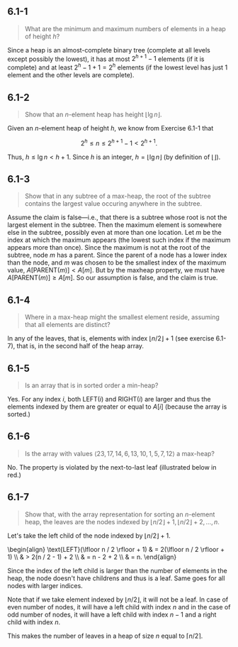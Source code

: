 ## 6.1-1

> What are the minimum and maximum numbers of elements in a heap of height $h$?

Since a heap is an almost-complete binary tree (complete at all levels except possibly the lowest), it has at most $2^{h + 1} - 1$ elements (if it is complete) and at least $2^h - 1 + 1 = 2^h$ elements (if the lowest level has just $1$ element and the other levels are complete).

## 6.1-2

> Show that an $n$-element heap has height $\lfloor \lg n \rfloor$.

Given an $n$-element heap of height $h$, we know from Exercise 6.1-1 that

$$2^h \le n \le 2^{h + 1} - 1 < 2^{h + 1}.$$

Thus, $h \le \lg n < h + 1$. Since $h$ is an integer, $h = \lfloor \lg n \rfloor$ (by definition of $\lfloor \rfloor$).

## 6.1-3

> Show that in any subtree of a max-heap, the root of the subtree contains the largest value occuring anywhere in the subtree.

Assume the claim is false—i.e., that there is a subtree whose root is not the largest element in the subtree. Then the maximum element is somewhere else in the subtree, possibly even at more than one location. Let $m$ be the index at which the maximum appears (the lowest such index if the maximum appears more than once). Since the maximum is not at the root of the subtree, node $m$ has a parent. Since the parent of a node has a lower index than the node, and $m$ was chosen to be the smallest index of the maximum value, $A[\text{PARENT}(m)] < A[m]$. But by the maxheap property, we must have $A[\text{PARENT}(m)] \ge A[m]$. So our assumption is false, and the claim is true.

## 6.1-4

> Where in a max-heap might the smallest element reside, assuming that all elements are distinct?

In any of the leaves, that is, elements with index $\lfloor n / 2 \rfloor + 1$ (see exercise 6.1-7), that is, in the second half of the heap array.

## 6.1-5

> Is an array that is in sorted order a min-heap?

Yes. For any index $i$, both $\text{LEFT}(i)$ and $\text{RIGHT}(i)$ are larger and thus the elements indexed by them are greater or equal to $A[i]$ (because the array is sorted.)

## 6.1-6

> Is the array with values $\langle 23, 17, 14, 6, 13, 10, 1, 5, 7, 12 \rangle$ a max-heap?

No. The property is violated by the next-to-last leaf (illustrated below in red.)

## 6.1-7

> Show that, with the array representation for sorting an $n$-element heap, the leaves are the nodes indexed by $\lfloor n / 2 \rfloor + 1, \lfloor n / 2 \rfloor + 2, \ldots, n$.

Let's take the left child of the node indexed by $\lfloor n / 2 \rfloor + 1$.

\begin{align}
\text{LEFT}(\lfloor n / 2 \rfloor + 1)
    & = 2(\lfloor n / 2 \rfloor + 1) \\\\
    & > 2(n / 2 - 1) + 2 \\\\
    & = n - 2 + 2 \\\\
    & = n.
\end{align}

Since the index of the left child is larger than the number of elements in the heap, the node doesn't have childrens and thus is a leaf. Same goes for all nodes with larger indices.

Note that if we take element indexed by $\lfloor n / 2 \rfloor$, it will not be a leaf. In case of even number of nodes, it will have a left child with index $n$ and in the case of odd number of nodes, it will have a left child with index $n - 1$ and a right child with index $n$.

This makes the number of leaves in a heap of size $n$ equal to $\lceil n / 2 \rceil$.
